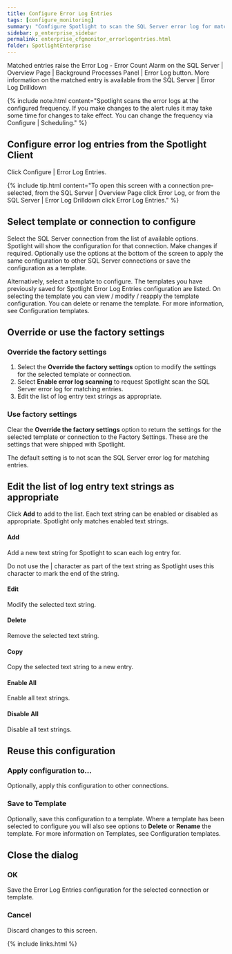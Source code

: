 ```yaml
---
title: Configure Error Log Entries
tags: [configure_monitoring]
summary: "Configure Spotlight to scan the SQL Server error log for matching entries."
sidebar: p_enterprise_sidebar
permalink: enterprise_cfgmonitor_errorlogentries.html
folder: SpotlightEnterprise
---
```




Matched entries raise the Error Log - Error Count Alarm on the SQL Server \| Overview Page \| Background Processes Panel \| Error Log button. More information on the matched entry is available from the SQL Server \| Error Log Drilldown

{% include note.html content="Spotlight scans the error logs at the configured frequency. If you make changes to the alert rules it may take some time for changes to take effect. You can change the frequency via Configure \| Scheduling." %}


## Configure error log entries from the Spotlight Client

Click Configure \| Error Log Entries.

{% include tip.html content="To open this screen with a connection pre-selected, from the SQL Server \| Overview Page click Error Log, or from the SQL Server \| Error Log Drilldown click Error Log Entries." %}

## Select template or connection to configure

Select the SQL Server connection from the list of available options. Spotlight will show the configuration for that connection. Make changes if required. Optionally use the options at the bottom of the screen to apply the same configuration to other SQL Server connections or save the configuration as a template.

Alternatively, select a template to configure. The templates you have previously saved for Spotlight Error Log Entries configuration are listed. On selecting the template you can view / modify / reapply the template configuration. You can delete or rename the template. For more information, see Configuration templates.

## Override or use the factory settings

### Override the factory settings

1. Select the **Override the factory settings** option to modify the settings for the selected template or connection.
2. Select **Enable error log scanning** to request Spotlight scan the SQL Server error log for matching entries.
3. Edit the list of log entry text strings as appropriate.

### Use factory settings

Clear the **Override the factory settings** option to return the settings for the selected template or connection to the Factory Settings. These are the settings that were shipped with Spotlight.

The default setting is to not scan the SQL Server error log for matching entries.


## Edit the list of log entry text strings as appropriate

Click **Add** to add to the list. Each text string can be enabled or disabled as appropriate. Spotlight only matches enabled text strings.

#### Add

Add a new text string for Spotlight to scan each log entry for.

Do not use the \| character as part of the text string as Spotlight uses this character to mark the end of the string.

#### Edit

Modify the selected text string.

#### Delete

Remove the selected text string.

#### Copy

Copy the selected text string to a new entry.

#### Enable All

Enable all text strings.

#### Disable All

Disable all text strings.


## Reuse this configuration

### Apply configuration to…  

Optionally, apply this configuration to other connections.

### Save to Template  

Optionally, save this configuration to a template. Where a template has been selected to configure you will also see options to **Delete** or **Rename** the template. For more information on Templates, see Configuration templates.

## Close the dialog

### OK

Save the Error Log Entries configuration for the selected connection or template.

### Cancel

Discard changes to this screen.

{% include links.html %}

